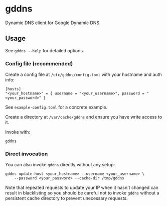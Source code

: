 # gddns

Dynamic DNS client for Google Dynamic DNS.

## Usage

See `gddns --help` for detailed options.

### Config file (recommended)

Create a config file at `/etc/gddns/config.toml` with your hostname and auth info:

```
[hosts]
"<your_hostname>" = { username = "<your_username>", password = "<your_password>" }
```

See `example-config.toml` for a concrete example.

Create a directory at `/var/cache/gddns` and ensure you have write access to it.

Invoke with:

```
gddns
```

### Direct invocation

You can also invoke `gddns` directly without any setup:

```
gddns update-host <your_hostname> --username <your_username> \
    --password <your_password> --cache-dir /tmp/gddns
```

Note that repeated requests to update your IP when it hasn't changed can result
in blacklisting so you should be careful not to invoke `gddns` without a
persistent cache directory to prevent unecessary requests.
